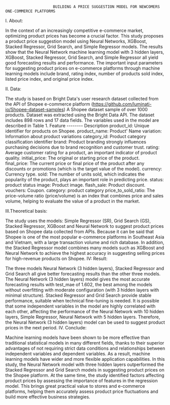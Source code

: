                          BUILDING A PRICE SUGGESTION MODEL FOR NEWCOMERS ONE-COMMERCE PLATFORMS
I. About:                                  
  
  In the context of an increasingly competitive e-commerce market, optimizing product prices has become a crucial factor. This study proposes a product price suggestion model using Neural Networks, XGBoost, Stacked Regressor, Grid Search, and Simple Regressor models. The results show that the Neural Network machine learning model with 3 hidden layers, XGBoost, Stacked Regressor, Grid Search, and Simple Regressor all yield good forecasting results and performance. The important input parameters for suggesting product prices on e-commerce platforms through machine learning models include brand, rating index, number of products sold index, listed price index, and original price index.        

II. Data:

  The study is based on Bright Data's user research dataset collected from the API of Shopee e-commerce platform (https://github.com/luminati-io/Shopee-dataset-samples)
A Shopee dataset sample of over 1000 products. Dataset was extracted using the Bright Data API.
The dataset includes 898 rows and 17 data fields. The variables used in the model are described in Table 1.
Feature -------- Description
product_id:    	Unique identifier for products on Shopee. 
product_name:  	Product' Name
variation:    	Information about product variations
category_id:  	Product category classification identifier
brand:        	Product branding strongly influences purchasing decisions due to brand recognition and customer trust. 
rating:        	Average customer rating for a product, an important indicator of product quality.
initial_price: 	The original or starting price of the product.	
final_price:  	The current price or final price of the product after any discounts or promotions (which is the target value of the model).	
currency:      	Currency type.
sold:          	The number of units sold, which indicates the popularity of the product, plays an important role in predicting price.
status:        	product status
image:        	Product image.
flash_sale:    	Product discount.
vouchers:    	  Coupon.
category:      	product category
price_to_sold_ratio:	The price-volume ratio (price/volume) is an index that combines price and sales volume, helping to evaluate the value of a product in the market.

III.Theoretical basis:
 
 The study uses the models: Simple Regressor (SR), Grid Search (GS), Stacked Regressor, XGBoost and Neural Network to suggest product prices based on Shopee data collected from APIs. Because it can be said that Shopee is one of the most popular e-commerce platforms in Southeast Asia and Vietnam, with a large transaction volume and rich database. In addition, the Stacked Regressor model combines many models such as XGBoost and Neural Network to achieve the highest accuracy in suggesting selling prices for high-revenue products on Shopee.
IV: Result:

  The three models Neural Network (3 hidden layers), Stacked Regressor and Grid Search all give better forecasting results than the other three models. The Neural Network (3 hidden layers) model gives the most accurate forecasting results with test_mae of 1.602, the best among the models without overfitting with moderate configuration (with 3 hidden layers with minimal structure). Stacked Regressor and Grid Search provide stable performance, suitable when technical fine-tuning is needed. It is possible that some independent variables in the model are highly correlated with each other, affecting the performance of the Neural Network with 10 hidden layers, Simple Regressor, Neural Network with 5 hidden layers. Therefore, the Neural Network (3 hidden layers) model can be used to suggest product prices in the next period.
IV. Conclude:

  Machine learning models have been shown to be more effective than traditional statistical models in many different fields, thanks to their superior advantages of not requiring strict data conditions and relationships between independent variables and dependent variables. As a result, machine learning models have wider and more flexible application capabilities. In this study, the Neural Network model with three hidden layers outperformed the Stacked Regressor and Grid Search models in suggesting product prices on the Shopee platform. At the same time, the study identified factors affecting product prices by assessing the importance of features in the regression model. This brings great practical value to stores and e-commerce platforms, helping them accurately assess product price fluctuations and build more effective business strategies.
